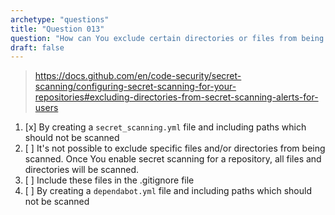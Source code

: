 ```yaml
---
archetype: "questions"
title: "Question 013"
question: "How can You exclude certain directories or files from being scanned for secrets?"
draft: false
---
```



> https://docs.github.com/en/code-security/secret-scanning/configuring-secret-scanning-for-your-repositories#excluding-directories-from-secret-scanning-alerts-for-users
1. [x] By creating a `secret_scanning.yml` file and including paths which should not be scanned
1. [ ] It's not possible to exclude specific files and/or directories from being scanned. Once You enable secret scanning for a repository, all files and directories will be scanned.
1. [ ] Include these files in the .gitignore file
1. [ ] By creating a `dependabot.yml` file and including paths which should not be scanned
